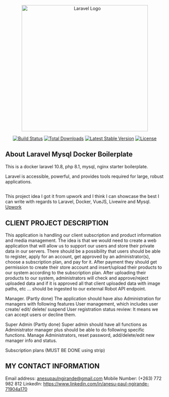<p align="center"><a href="https://laravel.com" target="_blank"><img src="https://raw.githubusercontent.com/laravel/art/master/logo-lockup/5%20SVG/2%20CMYK/1%20Full%20Color/laravel-logolockup-cmyk-red.svg" width="400" alt="Laravel Logo"></a></p>

<p align="center">
<a href="https://github.com/laravel/framework/actions"><img src="https://github.com/laravel/framework/workflows/tests/badge.svg" alt="Build Status"></a>
<a href="https://packagist.org/packages/laravel/framework"><img src="https://img.shields.io/packagist/dt/laravel/framework" alt="Total Downloads"></a>
<a href="https://packagist.org/packages/laravel/framework"><img src="https://img.shields.io/packagist/v/laravel/framework" alt="Latest Stable Version"></a>
<a href="https://packagist.org/packages/laravel/framework"><img src="https://img.shields.io/packagist/l/laravel/framework" alt="License"></a>
</p>

## About Laravel Mysql Docker Boilerplate

This is a docker laravel 10.8, php 8.1, mysql, nginx starter boilerplate.

Laravel is accessible, powerful, and provides tools required for large, robust applications.

##

This project idea I got it from upwork and I think I can showcase the best I can write with regards
to Laravel, Docker, VueJS, Livewire and Mysql. [Upwork](https://www.upwork.com/jobs/span-class-highlight-Laravel-span-Vue-develop_~01611ede93cecd742b/)


## CLIENT PROJECT DESCRIPTION

This application is handling our client subscription and product information and media management.
The idea is that we would need to create a web application that will allow us to support our users and store their private data in our servers.
There should be a possibility that users should be able to register, apply for an account, get approved by an administrator(s), choose a subscription plan, and pay for it. After payment they should get permission to create their store account and insert/upload their products to our system according to the subscription plan.
After uploading their products to our system, administrators will check and approve/reject uploaded data and if it is approved all that client uploaded data with image paths, etc …  should be ingested to our external Robot API endpoint.

Manager. (Partly done)
The application should have also Administration for managers with following features
User management, which includes user create/ edit/ delete/ suspend
User registration status review: It means we can accept users or decline them.

Super Admin (Partly done)
Super admin should have all functions as Administrator manager plus should be able to do following specific functions.
Manage Administrators, reset password,  add/delete/edit new manager info and status.

Subscription plans (MUST BE DONE using strip)

## MY CONTACT INFORMATION
Email address: anesupaulngirande@gmail.com
Mobile Number: (+263) 772 982 812
LinkedIn: https://www.linkedin.com/in/anesu-paul-ngirande-71904a170